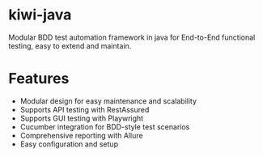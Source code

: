# kiwi-java
Modular BDD test automation framework in java for End-to-End functional testing, easy to extend and maintain.

# Features
- Modular design for easy maintenance and scalability
- Supports API testing with RestAssured
- Supports GUI testing with Playwright
- Cucumber integration for BDD-style test scenarios
- Comprehensive reporting with Allure
- Easy configuration and setup
